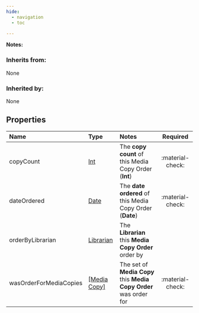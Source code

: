 ```yaml
---
hide:
  - navigation
  - toc

---
```


**Notes:**   


### Inherits from: 


None  


### Inherited by: 


None  


## Properties


| Name | Type | Notes | Required |
| :--- | :--- | :--- | :---: |
| copyCount | [Int](../../core-types/primitives/int.md) | The **copy count** of this Media Copy Order (**Int**)  | :material-check: |
| dateOrdered | [Date](../../core-types/primitives/date.md) | The **date ordered** of this Media Copy Order (**Date**)  | :material-check: |
| orderByLibrarian | [Librarian](librarian.md) | The  **Librarian** this **Media Copy Order** order by |  |
| wasOrderForMediaCopies | [[Media Copy]](media-copy.md) | The set of **Media Copy** this **Media Copy Order** was order for | :material-check: |
